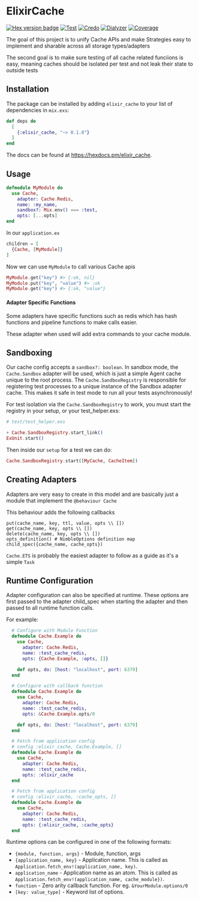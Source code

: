# ElixirCache
[![Hex version badge](https://img.shields.io/hexpm/v/elixir_cache.svg)](https://hex.pm/packages/elixir_cache)
[![Test](https://github.com/MikaAK/elixir_cache/actions/workflows/test.yml/badge.svg)](https://github.com/MikaAK/elixir_cache/actions/workflows/test.yml)
[![Credo](https://github.com/MikaAK/elixir_cache/actions/workflows/credo.yml/badge.svg)](https://github.com/MikaAK/elixir_cache/actions/workflows/credo.yml)
[![Dialyzer](https://github.com/MikaAK/elixir_cache/actions/workflows/dialyzer.yml/badge.svg)](https://github.com/MikaAK/elixir_cache/actions/workflows/dialyzer.yml)
[![Coverage](https://github.com/MikaAK/elixir_cache/actions/workflows/coverage.yml/badge.svg)](https://github.com/MikaAK/elixir_cache/actions/workflows/coverage.yml)

The goal of this project is to unify Cache APIs and make Strategies easy to implement and sharable
across all storage types/adapters

The second goal is to make sure testing of all cache related funciions is easy, meaning caches should be isolated
per test and not leak their state to outside tests

## Installation

The package can be installed by adding `elixir_cache` to your list of dependencies in `mix.exs`:

```elixir
def deps do
  [
    {:elixir_cache, "~> 0.1.0"}
  ]
end
```

The docs can be found at <https://hexdocs.pm/elixir_cache>.

## Usage
```elixir
defmodule MyModule do
  use Cache,
    adapter: Cache.Redis,
    name: :my_name,
    sandbox?: Mix.env() === :test,
    opts: [...opts]
end
```

In our `application.ex`
```elixir
children = [
  {Cache, [MyModule]}
]
```

Now we can use `MyModule` to call various Cache apis

```elixir
MyModule.get("key") #> {:ok, nil}
MyModule.put("key", "value") #> :ok
MyModule.get("key") #> {:ok, "value"}
```

#### Adapter Specific Functions
Some adapters have specific functions such as redis which has hash functions and pipeline functions to make calls easier.

These adapter when used will add extra commands to your cache module.


## Sandboxing
Our cache config accepts a `sandbox?: boolean`. In sandbox mode, the `Cache.Sandbox` adapter will be used, which is just a simple Agent cache unique to the root process. The `Cache.SandboxRegistry` is responsible for registering test processes to a
unique instance of the Sandbox adapter cache. This makes it safe in test mode to run all your tests asynchronously!

For test isolation via the `Cache.SandboxRegistry` to work, you must start the registry in your setup, or your test_helper.exs:

```elixir
# test/test_helper.exs

+ Cache.SandboxRegistry.start_link()
ExUnit.start()

```

Then inside our `setup` for a test we can do:

```elixir
Cache.SandboxRegistry.start([MyCache, CacheItem])
```

## Creating Adapters
Adapters are very easy to create in this model and are basically just a module that implement the `@behaviour Cache`

This behaviour adds the following callbacks

```
put(cache_name, key, ttl, value, opts \\ [])
get(cache_name, key, opts \\ [])
delete(cache_name, key, opts \\ [])
opts_definition() # NimbleOptions definition map
child_spec({cache_name, cache_opts})
```

`Cache.ETS` is probably the easiest adapter to follow as a guide as it's a simple `Task`

## Runtime Configuration

Adapter configuration can also be specified at runtime. These options are first passed to the adapter
child_spec when starting the adapter and then passed to all runtime function calls.

For example:

```elixir
  # Configure with Module Function
  defmodule Cache.Example do
    use Cache,
      adapter: Cache.Redis,
      name: :test_cache_redis,
      opts: {Cache.Example, :opts, []}

    def opts, do: [host: "localhost", port: 6379]
  end

  # Configure with callback function
  defmodule Cache.Example do
    use Cache,
      adapter: Cache.Redis,
      name: :test_cache_redis,
      opts: &Cache.Example.opts/0

    def opts, do: [host: "localhost", port: 6379]
  end

  # Fetch from application config
  # config :elixir_cache, Cache.Example, []
  defmodule Cache.Example do
    use Cache,
      adapter: Cache.Redis,
      name: :test_cache_redis,
      opts: :elixir_cache
  end

  # Fetch from application config
  # config :elixir_cache, :cache_opts, []
  defmodule Cache.Example do
    use Cache,
      adapter: Cache.Redis,
      name: :test_cache_redis,
      opts: {:elixir_cache, :cache_opts}
  end
```

Runtime options can be configured in one of the following formats:

* `{module, function, args}` - Module, function, args
* `{application_name, key}` - Application name. This is called as `Application.fetch_env!(application_name, key)`.
* `application_name` - Application name as an atom. This is called as `Application.fetch_env!(application_name, cache_module})`.
* `function` - Zero arity callback function. For eg. `&YourModule.options/0`
* `[key: value_type]` - Keyword list of options.

